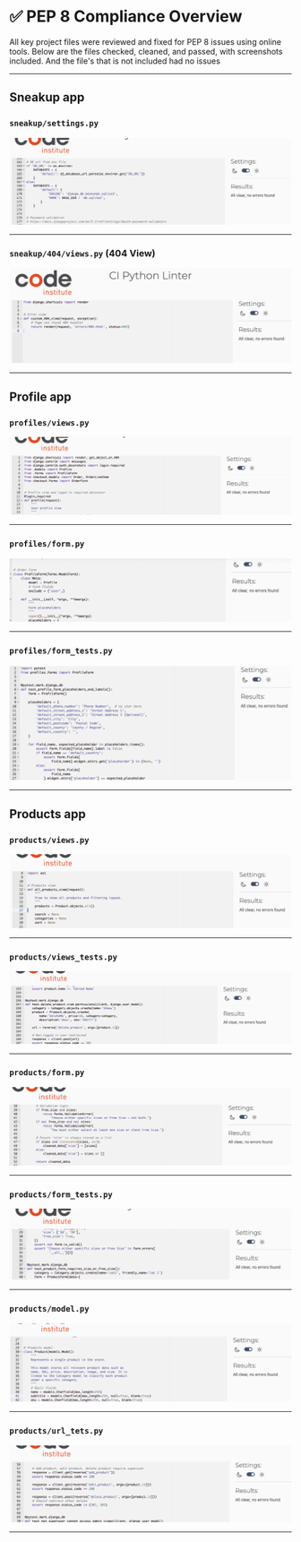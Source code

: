 # ✅ PEP 8 Compliance Overview

All key project files were reviewed and fixed for PEP 8 issues
using online tools. Below are the files checked,
cleaned, and passed, with screenshots included. And the file's that is not
included had no issues

---

## Sneakup app

### `sneakup/settings.py`
![](settings_pep_testing/sneakup_settings_pep8.png)

---

### `sneakup/404/views.py` (404 View)
![](settings_pep_testing/sneakup_view_pep8.png)

---

## Profile app

### `profiles/views.py`
![](profiles_pep_testing/profiles_views_pep8.png)

---

### `profiles/form.py`
![](profiles_pep_testing/profiles_form_pep8.png)

---

### `profiles/form_tests.py`
![](profiles_pep_testing/profile_form_tests_pep8.png)

---

## Products app

### `products/views.py`
![](products_pep_testing/products_view_pep8.png)

---

### `products/views_tests.py`
![](products_pep_testing/products_view_tests.png)

---

### `products/form.py`
![](products_pep_testing/products_form_pep8.png)

---

### `products/form_tests.py`
![](products_pep_testing/products_form_test.png)

---

### `products/model.py`
![](products_pep_testing/products_model_pep8.png)

---

### `products/url_tets.py`
![](products_pep_testing/products_url_tests.png)

---